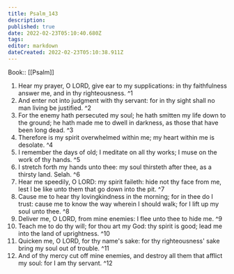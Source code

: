 ```yaml
---
title: Psalm_143
description: 
published: true
date: 2022-02-23T05:10:40.680Z
tags: 
editor: markdown
dateCreated: 2022-02-23T05:10:38.911Z
---
```


 Book:: [[Psalm]]
 1. Hear my prayer, O LORD, give ear to my supplications: in thy faithfulness answer me, and in thy righteousness. ^1
 2. And enter not into judgment with thy servant: for in thy sight shall no man living be justified. ^2
 3. For the enemy hath persecuted my soul; he hath smitten my life down to the ground; he hath made me to dwell in darkness, as those that have been long dead. ^3
 4. Therefore is my spirit overwhelmed within me; my heart within me is desolate. ^4
 5. I remember the days of old; I meditate on all thy works; I muse on the work of thy hands. ^5
 6. I stretch forth my hands unto thee: my soul thirsteth after thee, as a thirsty land. Selah. ^6
 7. Hear me speedily, O LORD: my spirit faileth: hide not thy face from me, lest I be like unto them that go down into the pit. ^7
 8. Cause me to hear thy lovingkindness in the morning; for in thee do I trust: cause me to know the way wherein I should walk; for I lift up my soul unto thee. ^8
 9. Deliver me, O LORD, from mine enemies: I flee unto thee to hide me. ^9
 10. Teach me to do thy will; for thou art my God: thy spirit is good; lead me into the land of uprightness. ^10
 11. Quicken me, O LORD, for thy name's sake: for thy righteousness' sake bring my soul out of trouble. ^11
 12. And of thy mercy cut off mine enemies, and destroy all them that afflict my soul: for I am thy servant. ^12
